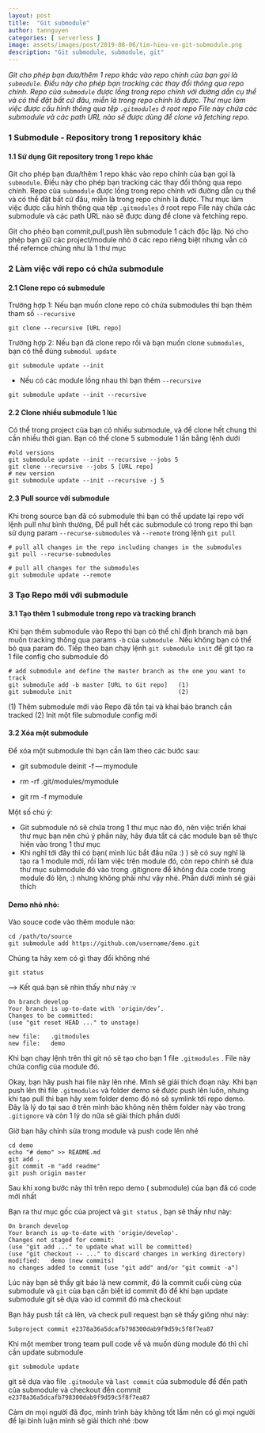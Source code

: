 ```yaml
---
layout: post
title:  "Git submodule"
author: tannguyen
categories: [ serverless ]
image: assets/images/post/2019-08-06/tim-hieu-ve-git-submodule.png
description: "Git submodule, submodule, git"
---
```


*Git cho phép bạn đưa/thêm 1 repo khác vào repo chính của bạn gọi là `submodule`. Điều này cho phép bạn tracking các thay đổi thông qua repo chính. 
 Repo của `submodule` được lồng trong repo chính với đường dẫn cụ thể và có thể đặt bất cứ đâu, miễn là trong repo chính là được. Thư mục làm việc được cấu hình thông qua tệp `.gitmodules` ở root repo
 File này chứa các submodule và các path URL  nào sẽ được dùng để clone và fetching repo.*

### 1 Submodule - Repository trong 1 repository khác
#### 1.1 Sử dụng Git repository trong 1 repo khác

Git cho phép bạn đưa/thêm 1 repo khác vào repo chính của bạn gọi là `submodule`. Điều này cho phép bạn tracking các thay đổi thông qua repo chính. 
Repo của `submodule` được lồng trong repo chính với đường dẫn cụ thể và có thể đặt bất cứ đâu, miễn là trong repo chính là được. Thư mục làm việc được cấu hình thông qua tệp `.gitmodules` ở root repo
File này chứa các submodule và các path URL  nào sẽ được dùng để clone và fetching repo.

Git cho phéo bạn commit,pull,push lên submodule 1 cách độc lập. Nó cho phép bạn giữ các project/module nhỏ ở các repo riêng biệt nhưng vẫn có thể refernce chúng như là 1 thư mục

### 2 Làm việc với repo có chứa submodule

#### 2.1 Clone repo có submodule

Trường hợp 1: Nếu bạn muốn clone repo có chứa submodules thì bạn thêm tham số `--recursive`

```text
git clone --recursive [URL repo]
```

Trường hợp 2: Nếu bạn đã clone repo rồi và bạn muốn clone `submodules`, bạn có thể dùng `submodul update`

```text
git submodule update --init
```
 * Nếu có các module lồng nhau thì bạn thêm `--recursive`
 ```text
git submodule update --init --recursive
```

#### 2.2 Clone nhiều submodule 1 lúc

Có thể trong project của bạn có nhiều submodule, và để clone hết chung thì cần nhiều thời gian.
Bạn có thể clone 5 submodule 1 lần bằng lệnh dưới
```text
#old versions
git submodule update --init --recursive --jobs 5
git clone --recursive --jobs 5 [URL repo]
# new version
git submodule update --init --recursive -j 5
```

#### 2.3 Pull source với submodule
Khi trong source bạn đã có submodule thì bạn có thể update lại repo với lệnh pull như bình thường,
Để pull hết các submodule có trong repo thì bạn sử dụng param `--recurse-submodules` và `--remote` trong lệnh  `git pull`

```text
# pull all changes in the repo including changes in the submodules
git pull --recurse-submodules

# pull all changes for the submodules
git submodule update --remote
```
### 3 Tạo Repo mới với submodule
#### 3.1 Tạo thêm 1 submodule trong repo và tracking branch

Khi bạn thêm submodule vào Repo thì bạn có thể chỉ định branch mà bạn muốn tracking thông qua params `-b` của `submodule` .
Nếu không bạn có thể bỏ qua param đó. Tiếp theo bạn chạy lệnh `git submodule init` để git tạo ra 1 file config cho submodule đó 

```shell
# add submodule and define the master branch as the one you want to track
git submodule add -b master [URL to Git repo]   (1)
git submodule init                              (2)
```

(1) Thêm submodule mới vào Repo đã tồn tại và khai báo branch cần tracked
(2) Init một file submodule config mới 

#### 3.2 Xóa một submodule
Để xóa một submodule thì bạn cần làm theo các bước sau: 

* git submodule deinit -f — mymodule
  
* rm -rf .git/modules/mymodule
  
* git rm -f mymodule

Một số chú ý:

* Git submodule nó sẽ chứa trong 1 thư mục nào đó, nên việc triển khai thư mục bạn nên chú ý phần này, 
  hãy đưa tất cả các module bạn sẽ thực hiện vào trong 1 thư mục
* Khi nghĩ tới đây thì có bạn( mình lúc bắt đầu nữa :) ) sẽ có suy nghĩ là tạo ra 1 module mới, 
  rồi làm việc trên module đó, còn repo chính sẽ đưa thư mục submodule đó vào trong .gitignore để không đưa code trong module đó lên, :) 
  nhưng không phải như vậy nhé. Phần dưới mình sẽ giải thích
  
#### Demo nhỏ nhỏ: 

Vào souce code vào thêm module nào:
```shell
cd /path/to/source
git submodule add https://github.com/username/demo.git
 ```

Chúng ta hãy xem có gì thay đổi không nhé

```shell 
git status
```
--> Kết quả bạn sẽ nhìn thấy như này :v 
```shell
On branch develop
Your branch is up-to-date with 'origin/dev’.
Changes to be committed:
(use "git reset HEAD ..." to unstage)

new file:   .gitmodules
new file:   demo
```

Khi bạn chạy lệnh trên thì git nó sẽ tạo cho bạn 1 file `.gitmodules` . File này chứa config của module đó.

Okay, bạn hãy push hai file này lên nhé. Mình sẽ giải thích đoạn này. 
Khi bạn push lên thì file `.gitmodules` và folder demo sẽ được push lên luôn, nhưng khi tạo pull thì bạn hãy xem folder 
demo đó nó sẽ symlink tới repo demo. Đây là lý do tại sao ở trên mình bảo không nên thêm folder này vào trong `.gitignore` 
và còn 1 lý do nữa sẽ giải thích phần dưới

Giờ bạn hãy chỉnh sửa trong module và push code lên nhé

```shell
cd demo
echo "# demo" >> README.md
git add .
git commit -m "add readme"
git push origin master
```
Sau khi xong bước này thì trên repo demo ( submodule) của bạn đã có code mới nhất

Bạn ra thư mục gốc của project và `git status` , bạn sẽ thấy như này:

```shell 
On branch develop
Your branch is up-to-date with 'origin/develop'.
Changes not staged for commit:
(use "git add ..." to update what will be committed)
(use "git checkout -- ..." to discard changes in working directory)
modified:   demo (new commits)
no changes added to commit (use "git add" and/or "git commit -a")
```

Lúc này bạn sẽ thấy git báo là new commit, đó là commit cuối cùng của submodule và `git` của bạn cần biết id commit đó 
để khi bạn update submodule git sẽ dựa vào id commit đó mà checkout

Bạn hãy push tất cả lên, và check pull request bạn sẽ thấy giông như này:

```text
Subproject commit e2378a36a5dcafb798300dab9f9d59c5f8f7ea87
```

Khi một member trong team pull code về và muốn dùng module đó thì chỉ cần update submodule

```text
git submodule update
```

git sẽ dựa vào file `.gitmodule` và `last commit` của submodule để đến path của submodule và 
checkout đến commit `e2378a36a5dcafb798300dab9f9d59c5f8f7ea87`

Cảm ơn mọi người đã đọc, mình trình bày không tốt lắm nên có gì mọi người để lại bình luận mình sẽ giải thích nhé :bow